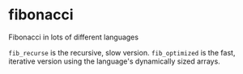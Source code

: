 # fibonacci
Fibonacci in lots of different languages

`fib_recurse` is the recursive, slow version.
`fib_optimized` is the fast, iterative version using the language's dynamically sized arrays.
